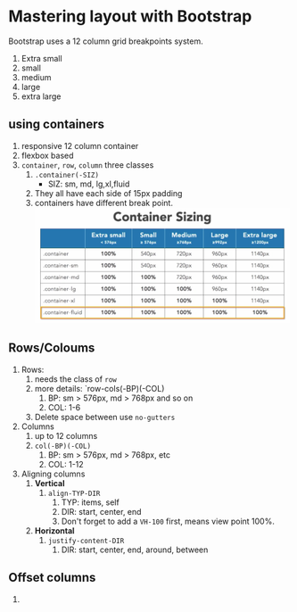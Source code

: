 # Mastering layout with Bootstrap

 Bootstrap uses a 12 column grid breakpoints system.

   1. Extra small
   2. small
   3. medium
   4. large
   5. extra large

## using containers

1. responsive 12 column container
2. flexbox based
3. `container`, `row`, `column` three classes
    1. `.container(-SIZ)`
        - SIZ: sm, md, lg,xl,fluid
    2. They all have each side of 15px padding
    3. containers have different break point. ![img](../asset/bootstrap_1.png)

## Rows/Coloums

1. Rows:
   1. needs the class of `row`
   2. more details: `row-cols(-BP)(-COL)
      1. BP: sm > 576px, md > 768px and so on
      2. COL: 1-6
   3. Delete space between use `no-gutters`
2. Columns
   1. up to 12 columns
   2. `col(-BP)(-COL)`
      1. BP: sm > 576px, md > 768px, etc
      2. COL: 1-12
3. Aligning columns
   1. **Vertical**
      1. `align-TYP-DIR`
         1. TYP: items, self
         2. DIR: start, center, end
         3. Don't forget to add a `VH-100` first, means view point 100%.
   2. **Horizontal**
      1. `justify-content-DIR`
         1. DIR: start, center, end, around, between

## Offset columns

1. 